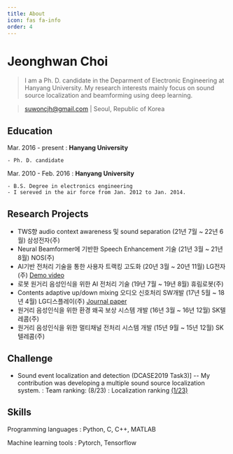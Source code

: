 ```yaml
---
title: About
icon: fas fa-info
order: 4
---
```


Jeonghwan Choi
===========
> I am a Ph. D. candidate in the Deparment of Electronic Engineering at Hanyang University. My research interests mainly focus on sound source localization and beamforming using deep learning.

> [suwoncjh@gmail.com](mailto:suwoncjh@gmail.com) |
> Seoul, Republic of Korea

Education
---------
Mar. 2016 - present
:   **Hanyang University**

    - Ph. D. candidate
	
Mar. 2010 - Feb. 2016
:   **Hanyang University**

    - B.S. Degree in electronics engineering
	- I sereved in the air force from Jan. 2012 to Jan. 2014.

Research Projects
-----------------
<!-- Sound source tracking for robot vacuum (Mar. 2020 - Nov. 2020)
: Deep neural network based noise suppression, sound event detection, and source tracking (with LG Electronics)
: [Demo video](https://www.youtube.com/watch?v=HFRmw0OqxxY){:target="_blank"}

Two-to-five channel audio upmixing (May 2017 - Apr. 2018)
: Two-to-five channel upmixing using deep neural network based primary-ambient separation (with LG Display)
: [Journal paper](https://www.aes.org/e-lib/browse.cfm?elib=21008){:target="_blank"} -->

<!-- Multi-channel speech enhancement for distant speech recognition (Mar. 2016 - Dec. 2016)
: Multi-channel speech enhancement system including noise suppression, echo cancellation, voice activity detection, and automatic gain control (with SK Telecom) -->
- TWS향 audio context awareness 및 sound separation	(21년 7월 ~ 22년 6월) 삼성전자(주)
- Neural Beamformer에 기반한 Speech Enhancement 기술 (21년 3월 ~ 21년 8월) NOS(주)
- AI기반 전처리 기술을 통한 사용자 트랙킹 고도화	(20년 3월 ~ 20년 11월) LG전자(주) [Demo video](https://www.youtube.com/watch?v=HFRmw0OqxxY)
- 로봇 원거리 음성인식을 위한 AI 전처리 기술	(19년 7월 ~ 19년 8월)	휴림로봇(주)
- Contents adaptive up/down mixing 오디오 신호처리 SW개발 (17년 5월 ~ 18년 4월) LG디스플레이(주) [Journal paper](https://www.aes.org/e-lib/browse.cfm?elib=21008)
- 원거리 음성인식을 위한 환경 왜곡 보상 시스템 개발 (16년 3월 ~ 16년 12월)	SK텔레콤(주)
- 원거리 음성인식을 위한 멀티채널 전처리 시스템 개발 (15년 9월 ~ 15년 12월) SK텔레콤(주)

Challenge
-----------------
- Sound event localization and detection (DCASE2019 Task3)] 
-- My contribution was developing a multiple sound source localization system.
: Team ranking: (8/23)
: Localization ranking [(1/23)](http://dcase.community/challenge2019/task-sound-event-localization-and-detection-results)

Skills
------
Programming languages
:   Python, C, C++, MATLAB

Machine learning tools
:   Pytorch, Tensorflow
